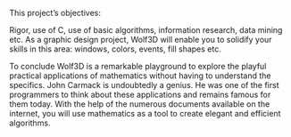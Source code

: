 This project’s objectives:

Rigor, use of C, use
of basic algorithms, information research, data mining etc.
As a graphic design project, Wolf3D will enable you to solidify your skills in this area:
windows, colors, events, fill shapes etc.


To conclude Wolf3D is a remarkable playground to explore the playful practical applications
of mathematics without having to understand the specifics. John Carmack is
undoubtedly a genius. He was one of the first programmers to think about these applications
and remains famous for them today. With the help of the numerous documents
available on the internet, you will use mathematics as a tool to create elegant and efficient
algorithms.
